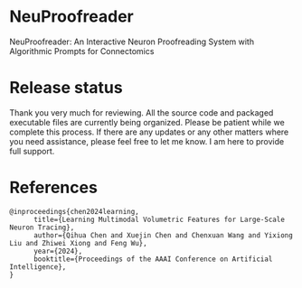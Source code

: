 # NeuProofreader
NeuProofreader: An Interactive Neuron Proofreading System with Algorithmic Prompts for Connectomics


# Release status
Thank you very much for reviewing. All the source code and packaged executable files are currently being organized. Please be patient while we complete this process. If there are any updates or any other matters where you need assistance, please feel free to let me know. I am here to provide full support.

# References
```
@inproceedings{chen2024learning,
      title={Learning Multimodal Volumetric Features for Large-Scale Neuron Tracing}, 
      author={Qihua Chen and Xuejin Chen and Chenxuan Wang and Yixiong Liu and Zhiwei Xiong and Feng Wu},
      year={2024},
      booktitle={Proceedings of the AAAI Conference on Artificial Intelligence},
}
```
